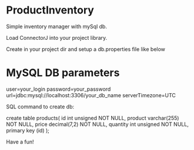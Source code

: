 # ProductInventory
Simple inventory manager with mySql db.

Load ConnectorJ into your project library.

Create in your project dir and setup a db.properties file like below

# MySQL DB parameters
user=your_login
password=your_password
url=jdbc:mysql://localhost:3306/your_db_name
serverTimezone=UTC

SQL command to create db:

create table products(
id int unsigned NOT NULL,
product varchar(255) NOT NULL,
price decimal(7,2) NOT NULL,
quantity int unsigned NOT NULL,
primary key (id)
);

Have a fun!
